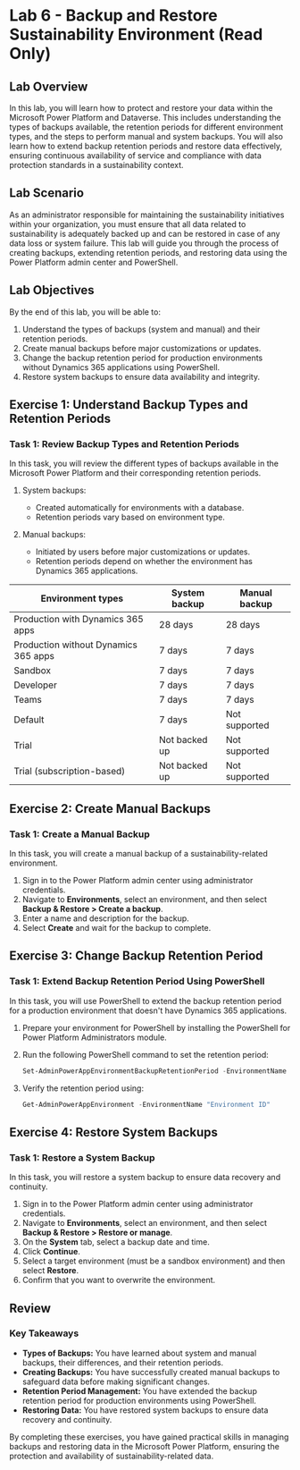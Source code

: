 # Lab 6 - Backup and Restore Sustainability Environment (Read Only)

## Lab Overview

In this lab, you will learn how to protect and restore your data within the Microsoft Power Platform and Dataverse. This includes understanding the types of backups available, the retention periods for different environment types, and the steps to perform manual and system backups. You will also learn how to extend backup retention periods and restore data effectively, ensuring continuous availability of service and compliance with data protection standards in a sustainability context.

## Lab Scenario

As an administrator responsible for maintaining the sustainability initiatives within your organization, you must ensure that all data related to sustainability is adequately backed up and can be restored in case of any data loss or system failure. This lab will guide you through the process of creating backups, extending retention periods, and restoring data using the Power Platform admin center and PowerShell.

## Lab Objectives

By the end of this lab, you will be able to:

1. Understand the types of backups (system and manual) and their retention periods.
2. Create manual backups before major customizations or updates.
3. Change the backup retention period for production environments without Dynamics 365 applications using PowerShell.
4. Restore system backups to ensure data availability and integrity.

## Exercise 1: Understand Backup Types and Retention Periods

### Task 1: Review Backup Types and Retention Periods

In this task, you will review the different types of backups available in the Microsoft Power Platform and their corresponding retention periods.

1. System backups:
   - Created automatically for environments with a database.
   - Retention periods vary based on environment type.

2. Manual backups:
   - Initiated by users before major customizations or updates.
   - Retention periods depend on whether the environment has Dynamics 365 applications.

| Environment types                          | System backup | Manual backup |
|--------------------------------------------|---------------|---------------|
| Production with Dynamics 365 apps          | 28 days       | 28 days       |
| Production without Dynamics 365 apps       | 7 days        | 7 days        |
| Sandbox                                    | 7 days        | 7 days        |
| Developer                                  | 7 days        | 7 days        |
| Teams                                      | 7 days        | 7 days        |
| Default                                    | 7 days        | Not supported |
| Trial                                      | Not backed up | Not supported |
| Trial (subscription-based)                 | Not backed up | Not supported |

## Exercise 2: Create Manual Backups

### Task 1: Create a Manual Backup

In this task, you will create a manual backup of a sustainability-related environment.

1. Sign in to the Power Platform admin center using administrator credentials.
2. Navigate to **Environments**, select an environment, and then select **Backup & Restore > Create a backup**.
3. Enter a name and description for the backup.
4. Select **Create** and wait for the backup to complete.

## Exercise 3: Change Backup Retention Period

### Task 1: Extend Backup Retention Period Using PowerShell

In this task, you will use PowerShell to extend the backup retention period for a production environment that doesn't have Dynamics 365 applications.

1. Prepare your environment for PowerShell by installing the PowerShell for Power Platform Administrators module.
2. Run the following PowerShell command to set the retention period:

    ```powershell
    Set-AdminPowerAppEnvironmentBackupRetentionPeriod -EnvironmentName "Environment ID" -NewBackupRetentionPeriodInDays 28
    ```

3. Verify the retention period using:

    ```powershell
    Get-AdminPowerAppEnvironment -EnvironmentName "Environment ID"
    ```

## Exercise 4: Restore System Backups

### Task 1: Restore a System Backup

In this task, you will restore a system backup to ensure data recovery and continuity.

1. Sign in to the Power Platform admin center using administrator credentials.
2. Navigate to **Environments**, select an environment, and then select **Backup & Restore > Restore or manage**.
3. On the **System** tab, select a backup date and time.
4. Click **Continue**.
5. Select a target environment (must be a sandbox environment) and then select **Restore**.
6. Confirm that you want to overwrite the environment.

## Review

### Key Takeaways

- **Types of Backups:** You have learned about system and manual backups, their differences, and their retention periods.
- **Creating Backups:** You have successfully created manual backups to safeguard data before making significant changes.
- **Retention Period Management:** You have extended the backup retention period for production environments using PowerShell.
- **Restoring Data:** You have restored system backups to ensure data recovery and continuity.

By completing these exercises, you have gained practical skills in managing backups and restoring data in the Microsoft Power Platform, ensuring the protection and availability of sustainability-related data.
